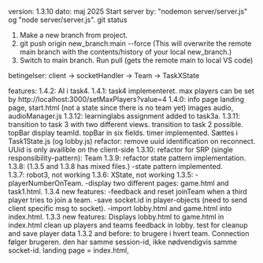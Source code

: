 version: 1.3.10
dato: maj 2025
Start server by: "nodemon server/server.js" og "node server/server.js".
git status

1. Make a new branch from project.
2. git push origin new_branch:main --force (This will overwrite the remote main branch with the contents/history of your local new_branch.)
3. Switch to main branch. Run pull (gets the remote main to local VS code)

betingelser: client -> socketHandler -> Team -> TaskXState

features:
1.4.2:
    AI i task4.
1.4.1:
    task4 implementeret.
    max players can be set by http://localhost:3000/setMaxPlayers?value=4
1.4.0:
    info page
    landing page, start.html (not a state since there is no team yet)
    images
    audio, audioManager.js
1.3.12: 
    learninglabs assignment added to task3a.
1.3.11:
    transition to task 3 with two different views.
    transition to task 2 possible.
    topBar display teamId.
    topBar in six fields.
    timer implemented. Sættes i Task1State.js (og lobby.js)
    refactor: remove uuid identification on reconnect.
    UUid is only availible on the client-side
1.3.10:
    refactor for SRP (single responsibility-pattern): Team
1.3.9:
    refactor state pattern implementation.
1.3.8: (1.3.5 and 1.3.8 has mixed files.)
    -state pattern implemented.    
1.3.7: robot3, not working
1.3.6: XState, not working
1.3.5:
    -playerNumberOnTeam.
    -display two different pages: game.html and task1.html.
1.3.4 new features:
    -feedback and reset joinTeam when a third player tries to join a team.
    -save socket.id in player-objects (need to send client specific msg to socket).
    -import lobby.html and game.html into index.html.
1.3.3 new features:
    Displays lobby.html to game.html in index.html
    clean up players and teams
    feedback in lobby.
    test for cleanup and save player data
1.3.2 and before:
    to brugere i hvert team. 
    Connection følger brugeren. den har samme session-id, ikke nødvendigvis samme socket-id.
    landing page = index.html, 


    